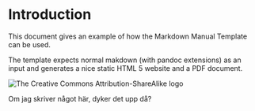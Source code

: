 # Introduction

This document gives an example of how the Markdown Manual Template can be used.

The template expects normal makdown (with pandoc extensions) as an input and generates a nice static HTML 5 website and a PDF document.

![The Creative Commons Attribution-ShareAlike logo](images/cc-by-sa.png)

Om jag skriver något här, dyker det upp då?